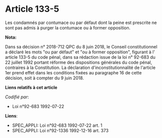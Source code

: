 # Article 133-5

Les condamnés par contumace ou par défaut dont la peine est prescrite ne sont pas admis à purger la contumace ou à former
opposition.

**Nota:**

Dans sa décision n° 2018-712 QPC du 8 juin 2018, le Conseil constitutionnel a déclaré les mots "ou par défaut" et "ou à
former opposition", figurant à l' article 133-5 du code pénal, dans sa rédaction issue de la loi n° 92-683 du 22 juillet 1992
portant réforme des dispositions générales du code pénal, contraires à la Constitution. La déclaration d'inconstitutionnalité
de l'article 1er prend effet dans les conditions fixées au paragraphe 16 de cette décision, soit à compter du 9 juin 2018.

**Liens relatifs à cet article**

_Codifié par_:

  - Loi n°92-683 1992-07-22

**Liens**:

  - SPEC_APPLI: Loi n°92-683 1992-07-22 art. 1
  - SPEC_APPLI: Loi n°92-1336 1992-12-16 art. 373
